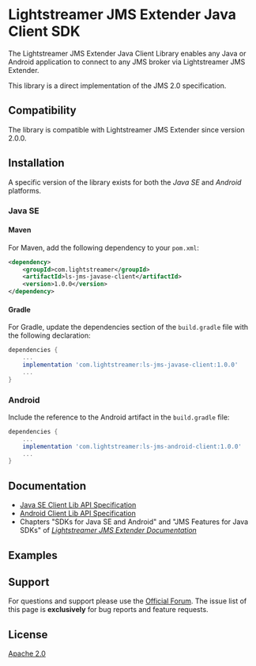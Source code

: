 # Lightstreamer JMS Extender Java Client SDK

The Lightstreamer JMS Extender Java Client Library enables any Java or Android application to connect to any JMS broker via Lightstreamer JMS Extender.

This library is a direct implementation of the JMS 2.0 specification.

## Compatibility

The library is compatible with Lightstreamer JMS Extender since version 2.0.0.

## Installation

A specific version of the library exists for both the *Java SE* and *Android* platforms.

### Java SE

#### Maven

For Maven, add the following dependency to your `pom.xml`:

```xml
<dependency>
    <groupId>com.lightstreamer</groupId>
    <artifactId>ls-jms-javase-client</artifactId>
    <version>1.0.0</version>
</dependency>
```

#### Gradle

For Gradle, update the dependencies section of the `build.gradle` file with the following declaration:

```groovy
dependencies {
    ...
    implementation 'com.lightstreamer:ls-jms-javase-client:1.0.0'
    ...
}
```

### Android

Include the reference to the Android artifact in the `build.gradle` file:

```groovy
dependencies {
    ...
    implementation 'com.lightstreamer:ls-jms-android-client:1.0.0'
    ...
}
```

## Documentation

- [Java SE Client Lib API Specification](https://lightstreamer.com/api/ls-jms-java-client/1.0.0/index.html)
- [Android Client Lib API Specification](https://lightstreamer.com/api/ls-jms-android-client/1.0.0/index.html)
- Chapters "SDKs for Java SE and Android" and "JMS Features for Java SDKs" of [*Lightstreamer JMS Extender Documentation*](https://www.lightstreamer.com/jms-docs/baseparent/DOCS/JMS%20Extender%20Documentation.pdf)

## Examples

## Support

For questions and support please use the [Official Forum](https://forums.lightstreamer.com/). The issue list of this page is **exclusively** for bug reports and feature requests.

## License

[Apache 2.0](https://opensource.org/licenses/Apache-2.0)
